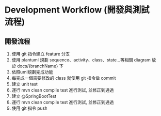 # Development Workflow (開發與測試流程)

## 開發流程

1. 使用 git 指令建立 feature 分支
2. 使用 plantuml 規劃 sequence、activity、class、state...等相關 diagram 放於 docs/{branchName} 下
3. 依照uml規劃完成功能
4. 每完成一個需要修改的 class 就使用 git 指令做 commit
5. 建立 unit test
6. 運行 mvn clean compile test 進行測試, 並修正到通過
7. 建立 @SpringBootTest
8. 運行 mvn clean compile test 進行測試, 並修正到通過
9. 使用 git 指令 push